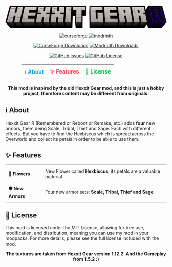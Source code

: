 ![Hexxit Gear R Logo](https://github.com/Starexify/HexxiGearR/blob/main/src/main/resources/hexxit_gear_r_logo.png?raw=true)

<p align="center">
  <a href="https://www.curseforge.com/minecraft/mc-mods/hexxit-gear-r"><img alt="curseforge" height="56" src="https://cdn.jsdelivr.net/npm/@intergrav/devins-badges@3/assets/cozy/available/curseforge_vector.svg"></a>
  <a href="https://modrinth.com/mod/hexxit-gear-rr"><img alt="modrinth" height="56" src="https://cdn.jsdelivr.net/npm/@intergrav/devins-badges@3/assets/cozy/available/modrinth_vector.svg"></a>
</p>

<p align="center">
  <a href="https://www.curseforge.com/minecraft/mc-mods/hexxit-gear-r"><img alt="CurseForge Downloads" src="https://img.shields.io/curseforge/dt/376883?style=for-the-badge&logo=curseforge&color=2C0AC8"></a>
  <a href="https://modrinth.com/mod/hexxit-gear-rr"><img alt="Modrinth Downloads" src="https://img.shields.io/modrinth/dt/hcdIfGgL?style=for-the-badge&logo=modrinth&color=2C0AC8"></a>
</p>

<p align="center">
  <a href="https://github.com/Starexify/HexxitGearR/issues"><img alt="GitHub Issues" src="https://img.shields.io/github/issues/Starexify/HexxiGearR?style=for-the-badge&color=2C0AC8"></a>
  <a href="https://github.com/Starexify/HexxitGearR/blob/main/LICENSE"><img alt="GitHub License" src="https://img.shields.io/github/license/Starexify/HexxiGearR?style=for-the-badge&color=2C0AC8"></a>
</p>

<table align="center" style="border-collapse: collapse; margin: 20px auto; width: 80%;">
  <tr>
    <td align="center" style="border: none; padding: 10px;">
      <a href="#%E2%84%B9%EF%B8%8F-about" style="text-decoration: none; color: #00A7E1; font-size: 1.2em; font-weight: bold; transition: color 0.3s ease;">
        ℹ️ About 
      </a>
    </td>
    <td align="center" style="border: none; padding: 10px;">
      <a href="#-features" style="text-decoration: none; color: #FF4F58; font-size: 1.2em; font-weight: bold; transition: color 0.3s ease;">
        ✨ Features
      </a>
    </td>
    <td align="center" style="border: none; padding: 10px;">
      <a href="#-license" style="text-decoration: none; color: #00CC44; font-size: 1.2em; font-weight: bold; transition: color 0.3s ease;">
        📜 License
      </a>
    </td>
  </tr>
</table>

<p align="center">
    <strong>
        This mod is inspired by the old Hexxit Gear mod, and this is just a hobby project, therefore content may be different from originals.
    </strong>
</p>

## ℹ️ About

Hexxit Gear R (Remembered or Reboot or Remake, etc.) adds **four** new armors, them being Scale, Tribal, Thief and Sage.
Each with different effects.
But you have to find the Hexbiscus which is spread across the Overworld and collect its petals in order to be able to
use them.

## ✨ Features

<table align="center" style="border-collapse: collapse;">
  <tbody>
    <tr>
      <td style="padding: 10px; text-align: left; border: none;"><strong>🌹 Flowers</strong></td>
      <td style="padding: 10px; text-align: left; border: none;">New Flower called <strong>Hexbiscus</strong>, its petals are a valuable material.</td>
    </tr>
    <tr>
      <td style="padding: 10px; text-align: left; border: none;"><strong>🛡️ New Armors</strong></td>
      <td style="padding: 10px; text-align: left; border: none;">Four new armor sets: <strong>Scale, Tribal, Thief and Sage</strong></td>
    </tr>
  </tbody>
</table>

## 📜 License

This mod is licensed under the MIT License, allowing for free use, modification, and distribution, meaning you can use my mod in your modpacks. For more details, please see the full license included with the mod.


<p align="center">
    <strong>
        The textures are taken from Hexxit Gear version 1.12.2. And the Gameplay from 1.5.2 :)
    </strong>
</p>
